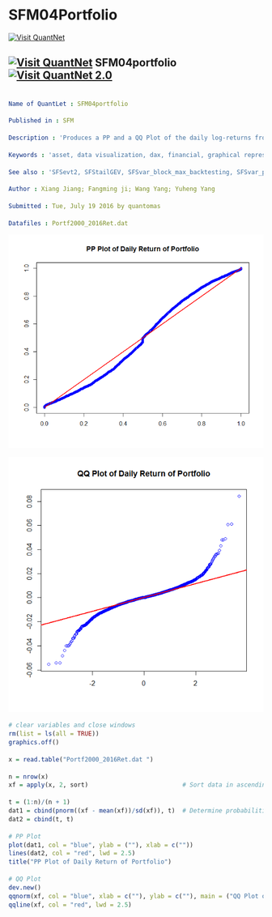# SFM04Portfolio
[<img src="https://github.com/QuantLet/Styleguide-and-Validation-procedure/blob/master/pictures/banner.png" alt="Visit QuantNet">](http://quantlet.de/index.php?p=info)

## [<img src="https://github.com/QuantLet/Styleguide-and-Validation-procedure/blob/master/pictures/qloqo.png" alt="Visit QuantNet">](http://quantlet.de/) **SFM04portfolio** [<img src="https://github.com/QuantLet/Styleguide-and-Validation-procedure/blob/master/pictures/QN2.png" width="60" alt="Visit QuantNet 2.0">](http://quantlet.de/d3/ia)

```yaml

Name of QuantLet : SFM04portfolio

Published in : SFM

Description : 'Produces a PP and a QQ Plot of the daily log-returns from 2000-01-03 to 2016-07-07 of a portfolio of Bayer, BMW and Siemens.'

Keywords : 'asset, data visualization, dax, financial, graphical representation, log-returns, plot, portfolio, pp-plot, qq-plot, returns'

See also : 'SFSevt2, SFStailGEV, SFSvar_block_max_backtesting, SFSvar_pot_backtesting'

Author : Xiang Jiang; Fangming ji; Wang Yang; Yuheng Yang

Submitted : Tue, July 19 2016 by quantomas

Datafiles : Portf2000_2016Ret.dat

```

![Picture1](SFMportfolio_PP.png)

![Picture2](SFMportfolio_QQ.png)


```r
# clear variables and close windows
rm(list = ls(all = TRUE))
graphics.off()

x = read.table("Portf2000_2016Ret.dat ")

n = nrow(x)
xf = apply(x, 2, sort)                          # Sort data in ascending order

t = (1:n)/(n + 1)
dat1 = cbind(pnorm((xf - mean(xf))/sd(xf)), t)  # Determine probabilities
dat2 = cbind(t, t)

# PP Plot
plot(dat1, col = "blue", ylab = (""), xlab = c(""))
lines(dat2, col = "red", lwd = 2.5)
title("PP Plot of Daily Return of Portfolio")

# QQ Plot
dev.new()
qqnorm(xf, col = "blue", xlab = c(""), ylab = c(""), main = ("QQ Plot of Daily Return of Portfolio"))
qqline(xf, col = "red", lwd = 2.5) 
```
